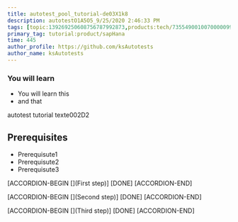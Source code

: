 ```yaml
---
title: autotest_pool_tutorial-de03X1k8
description: autotestO1A5O5_9/25/2020 2:46:33 PM
tags: [topic:139269250608756787992873,products:tech/73554900100700000996,tutorial:experience/advanced]
primary_tag: tutorial:product/sapHana
time: 445
author_profile: https://github.com/ksAutotests
author_name: ksAutotests
---
```

### You will learn
- You will learn this
- and that

autotest tutorial texte002D2

## Prerequisites
- Prerequisute1
- Prerequisute2
- Prerequisute3

[ACCORDION-BEGIN [](First step)]
[DONE]
[ACCORDION-END]

[ACCORDION-BEGIN [](Second step)]
[DONE]
[ACCORDION-END]

[ACCORDION-BEGIN [](Third step)]
[DONE]
[ACCORDION-END]

